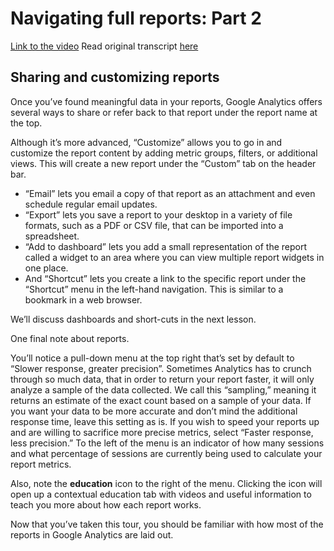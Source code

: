 # Navigating full reports: Part 2
[Link to the video](https://analytics.google.com/analytics/academy/course/6/unit/2/lesson/4)
Read original transcript [here](https://support.google.com/analytics/answer/6402137)

## Sharing and customizing reports
Once you’ve found meaningful data in your reports, Google Analytics offers several ways to share or refer back to that report under the report name at the top.

Although it’s more advanced, “Customize” allows you to go in and customize the report content by adding metric groups, filters, or additional views. This will create a new report under the “Custom” tab on the header bar.

- “Email” lets you email a copy of that report as an attachment and even schedule regular email updates.
- “Export” lets you save a report to your desktop in a variety of file formats, such as a PDF or CSV file, that can be imported into a spreadsheet.
- “Add to dashboard” lets you add a small representation of the report called a widget to an area where you can view multiple report widgets in one place.
- And “Shortcut” lets you create a link to the specific report under the “Shortcut” menu in the left-hand navigation. This is similar to a bookmark in a web browser.

We’ll discuss dashboards and short-cuts in the next lesson.

One final note about reports.

You’ll notice a pull-down menu at the top right that’s set by default to “Slower response, greater precision”. Sometimes Analytics has to crunch through so much data, that in order to return your report faster, it will only analyze a sample of the data collected. We call this “sampling,” meaning it returns an estimate of the exact count based on a sample of your data. If you want your data to be more accurate and don’t mind the additional response time, leave this setting as is. If you wish to speed your reports up and are willing to sacrifice more precise metrics, select “Faster response, less precision.” To the left of the menu is an indicator of how many sessions and what percentage of sessions are currently being used to calculate your report metrics.

Also, note the **education** icon to the right of the menu. Clicking the icon will open up a contextual education tab with videos and useful information to teach you more about how each report works.

Now that you’ve taken this tour, you should be familiar with how most of the reports in Google Analytics are laid out.